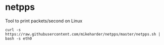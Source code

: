 # netpps

Tool to print packets/second on Linux

```
curl -s https://raw.githubusercontent.com/mikeharder/netpps/master/netpps.sh | bash -s eth0
```
